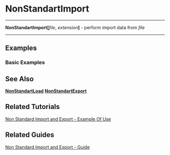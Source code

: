 # NonStandartImport

---

**NonStandartImport[**_file_, _extension_**]** - perform import data from _file_

---

## Examples

### Basic Examples

## See Also

**[NonStandartLoad](./NonStandartLoad.md)**
**[NonStandartExport](./NonStandartImport.md)**

## Related Tutorials

[Non Standard Import and Export - Example Of Use](../../Tutorials/ExampleOfUse.md)

## Related Guides

[Non Standard Import and Export - Guide](../../Guides/Guide.md)
